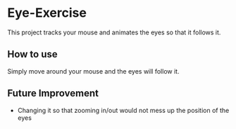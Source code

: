 # Eye-Exercise
This project tracks your mouse and animates the eyes so that it follows it.

## How to use
Simply move around your mouse and the eyes will follow it.

## Future Improvement
- Changing it so that zooming in/out would not mess up the position of the eyes